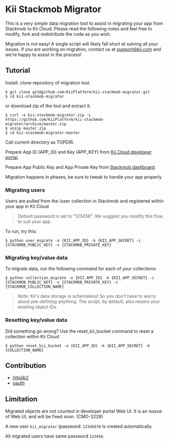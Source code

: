 # Kii Stackmob Migrator

This is a very simple data migration tool to assist in migrating your app from Stackmob to Kii Cloud. Please read the following notes and feel free to modify, fork and redistribute the code as you wish. 

Migration is not easy! A single script will likely fall short at solving all your issues. If you are working on migration, contact us at support@kii.com and we're happy to assist in the process!

## Tutorial

Install: clone repository of migration tool.

    $ git clone git@github.com:KiiPlatform/kii-stackmob-migrator.git
    $ cd kii-stackmob-migrator

or download zip of the tool and extract it.

    $ curl -o kii-stackmob-migrator.zip -L https://github.com/KiiPlatform/kii-stackmob-migrator/archive/master.zip 
    $ unzip master.zip
    $ cd kii-stackmob-migrator-master

Call current directory as TOPDIR.

Prepare App ID (APP_ID) and Key (APP_KEY) from [Kii Cloud developer portal](https://developer.kii.com).

Prepare App Public Key and App Private Key from [Stackmob dashboard](https://dashboard.stackmob.com).

Migration happens in phases, be sure to tweak to handle your app properly

### Migrating users

Users are pulled from the /user collection in Stackmob and registered within your app in Kii Cloud

> Default password is set to "123456". We suggest you modify this flow to suit your app.

To run, try this:
    
    $ python user_migrate -o {KII_APP_ID} -k {KII_APP_SECRET} -i {STACKMOB_PUBLIC_KEY} -s {STACKMOB_PRIVATE_KEY}

### Migrating key/value data

To migrate data, run the following command for each of your collections:

    $ python collection_migrate -o {KII_APP_ID} -k {KII_APP_SECRET} -i {STACKMOB_PUBLIC_KEY} -s {STACKMOB_PRIVATE_KEY} -c {STACKMOB_COLLECTION_NAME}


> Note: Kii's data storage is schemaless! So you don't have to worry about pre-defining anything. The script, by default, also retains your existing object IDs.

### Resetting key/value data

Did something go wrong? Use the reset_kii_bucket command to reset a collection within Kii Cloud

    $ python reset_kii_bucket -o {KII_APP_ID} -k {KII_APP_SECRET} -b {COLLECTION_NAME}


## Contribution

*   [httplib2](https://code.google.com/p/httplib2/)
*   [oauth](https://code.google.com/p/oauth/)


## Limitation

Migrated objects are not counted in developer portal Web UI.  It is an isssue
of Web UI, and will be fixed soon.  (CMO-3228)

A new user `kii_migrator` (password: `12345678` is created automatically.

All migrated users have same password `123456`.
